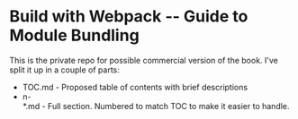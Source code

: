 # Build with Webpack -- Guide to Module Bundling

This is the private repo for possible commercial version of the book. I've split it up in a couple of parts:

* TOC.md - Proposed table of contents with brief descriptions
* n-<section>*.md - Full section. Numbered to match TOC to make it easier to handle.

